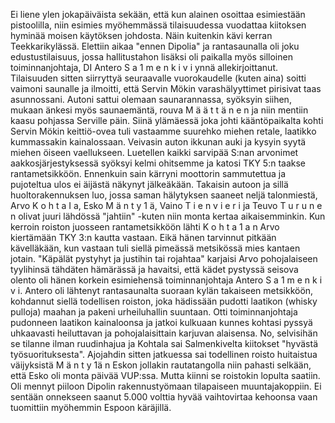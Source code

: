 Ei liene ylen jokapäiväista sekään, että kun alainen osoittaa esimiestään pistoolilla, niin
esimies myöhemmässä tilaisuudessa vuodattaa kiitoksen hyminää moisen käytöksen
johdosta. Näin kuitenkin kävi kerran Teekkarikylässä. Elettiin aikaa "ennen Dipolia" ja
rantasaunalla oli joku edustustilaisuus, jossa hallitustahon lisäksi oli paikalla myös silloinen
toiminnanjohtaja, DI Antero S a 1 m e n k i v i ynnä allekirjoittanut. Tilaisuuden sitten siirryttyä
seuraavalle vuorokaudelle (kuten aina) soitti vaimoni saunalle ja ilmoitti, että Servin Mökin
varashälyyttimet pirisivat taas asunnossani. Autoni sattui olemaan saunarannassa, syöksyin
siihen, mukaan änkesi myös saunaemäntä, rouva M ä ä t t ä n e n ja niin mentiin kaasu pohjassa
Serville päin. Siinä ylämäessä joka johti kääntöpaikalta kohti Servin Mökin keittiö-ovea tuli
vastaamme suurehko miehen retale, laatikko kummassakin kainalossaan. Veivasin auton
ikkunan auki ja kysyin syytä miehen öiseen vaellukseen. Luetellen kaikki sarvipää S:nan
arvonimet aakkosjärjestyksessä syöksyi kelmi ohitsemme ja katosi TKY 5:n taakse
rantametsikköön. Ennenkuin sain kärryni moottorin sammutettua ja pujoteltua ulos ei äijästä
näkynyt jälkeäkään. Takaisin autoon ja sillä huoltorakennuksen luo, jossa saman hälytyksen
saaneet neljä talonmiestä, Arvo K o h t a I a, Esko M ä n t y 1 ä, Vaino T i e n v i e r i ja Teuvo
T u r u n e n olivat juuri lähdössä "jahtiin" -kuten niin monta kertaa aikaisemminkin. Kun
kerroin roiston juosseen rantametsikköön lähti K o h t a 1 a n Arvo kiertämään TKY 3:n kautta
vastaan. Eikä hänen tarvinnut pitkään kävelläkään, kun vastaan tuli siellä pimeässä metsikössä
mies kantaen jotain. "Käpälät pystyhyt ja justihin tai rojahtaa" karjaisi Arvo pohojalaiseen
tyylihinsä tähdäten hämärässä ja havaitsi, että kädet pystyssä seisova olento oli hänen
korkein esimiehensä toiminnanjohtaja Antero S a 1 m e n k i v i. Antero oli lähtenyt
rantasaunalta suoraan kylän takaiseen metsikköön, kohdannut siellä todellisen roiston, joka
hädissään pudotti laatikon (whisky pulloja) maahan ja pakeni urheiluhallin suuntaan. Otti
toiminnanjohtaja pudonneen laatikon kainaloonsa ja jatkoi kulkuaan kunnes kohtasi pyssyä
uhkaavasti heiluttavan ja pohojalaisittain karjuvan alaisensa. No, selvisihän se tilanne ilman
ruudinhajua ja Kohtala sai Salmenkivelta kiitokset "hyvästä työsuorituksesta". Ajojahdin sitten
jatkuessa sai todellinen roisto huitaistua väijyksistä M ä n t y 1ä n Eskon jollakin rautatangolla
niin pahasti selkään, että Esko oli monta päivää VUP:ssa. Mutta kiinni se roistokin lopulta
saatiin. Oli mennyt piiloon Dipolin rakennustyömaan tilapaiseen muuntajakoppiin. Ei sentään
onnekseen saanut 5.000 volttia hyvää vaihtovirtaa kehoonsa vaan tuomittiin myöhemmin
Espoon käräjillä.